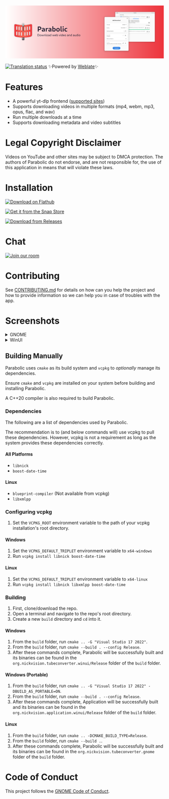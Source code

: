 ![](resources/banner.png)

[![Translation status](https://hosted.weblate.org/widgets/nickvision-tube-converter/-/app/svg-badge.svg)](https://hosted.weblate.org/engage/nickvision-tube-converter/) ✨Powered by [Weblate](https://weblate.org/en/)✨

# Features
- A powerful yt-dlp frontend ([supported sites](https://github.com/yt-dlp/yt-dlp/blob/master/supportedsites.md))
- Supports downloading videos in multiple formats (mp4, webm, mp3, opus, flac, and wav)
- Run multiple downloads at a time
- Supports downloading metadata and video subtitles

# Legal Copyright Disclaimer
Videos on YouTube and other sites may be subject to DMCA protection. The authors of Parabolic do not endorse, and are not responsible for, the use of this application in means that will violate these laws.

# Installation
<p><a href='https://flathub.org/apps/details/org.nickvision.tubeconverter'><img width='150' alt='Download on Flathub' src='https://flathub.org/api/badge?locale=en'/></a></p>
<p><a href="https://snapcraft.io/tube-converter"><img width='150' alt="Get it from the Snap Store" src="https://snapcraft.io/static/images/badges/en/snap-store-black.svg" /></a></p>
<p><a href="https://github.com/NickvisionApps/Parabolic/releases"><img width='140' alt="Download from Releases" src="https://upload.wikimedia.org/wikipedia/commons/e/e2/Windows_logo_and_wordmark_-_2021.svg"/></a></p>

# Chat
<a href='https://matrix.to/#/#nickvision:matrix.org'><img width='140' alt='Join our room' src='https://user-images.githubusercontent.com/17648453/196094077-c896527d-af6d-4b43-a5d8-e34a00ffd8f6.png'/></a>

# Contributing
See [CONTRIBUTING.md](CONTRIBUTING.md) for details on how can you help the project and how to provide information so we can help you in case of troubles with the app.

# Screenshots
<details>
 <summary>GNOME</summary>

 ![Home Page](org.nickvision.tubeconverter.gnome/screenshots/home.png)
 ![Downloading](org.nickvision.tubeconverter.gnome/screenshots/downloading.png)
 ![Dark Mode](org.nickvision.tubeconverter.gnome/screenshots/dark.png)
 ![Add Download Dialog](org.nickvision.tubeconverter.gnome/screenshots/add.png)
</details>

<details>
 <summary>WinUI</summary>

 ![Home Page](org.nickvision.tubeconverter.winui/screenshots/home.png)
 ![Downloading](org.nickvision.tubeconverter.winui/screenshots/downloading.png)
 ![Dark Mode](org.nickvision.tubeconverter.winui/screenshots/dark.png)
 ![Add Download Dialog](org.nickvision.tubeconverter.winui/screenshots/add.png)
</details>

## Building Manually
Parabolic uses `cmake` as its build system and `vcpkg` to *optionally* manage its dependencies.

Ensure `cmake` and `vcpkg` are installed on your system before building and installing Parabolic.

A C++20 compiler is also required to build Parabolic.

### Dependencies
The following are a list of dependencies used by Parabolic.

The recommendation is to (and below commands will) use vcpkg to pull these dependencies. However, vcpkg is not a requirement as long as the system provides these dependencies correctly.

#### All Platforms
- `libnick`
- `boost-date-time`

#### Linux
- `blueprint-compiler` (Not available from vcpkg)
- `libxmlpp`

### Configuring vcpkg
1. Set the `VCPKG_ROOT` environment variable to the path of your vcpkg installation's root directory.
#### Windows
1. Set the `VCPKG_DEFAULT_TRIPLET` environment variable to `x64-windows`
1. Run `vcpkg install libnick boost-date-time`
#### Linux
1. Set the `VCPKG_DEFAULT_TRIPLET` environment variable to `x64-linux`
1. Run `vcpkg install libnick libxmlpp boost-date-time`

### Building
1. First, clone/download the repo.
1. Open a terminal and navigate to the repo's root directory.
1. Create a new `build` directory and `cd` into it.
#### Windows
1. From the `build` folder, run `cmake .. -G "Visual Studio 17 2022"`.
1. From the `build` folder, run `cmake --build . --config Release`.
1. After these commands complete, Parabolic will be successfully built and its binaries can be found in the `org.nickvision.tubeconverter.winui/Release` folder of the `build` folder.
#### Windows (Portable)
1. From the `build` folder, run `cmake .. -G "Visual Studio 17 2022" -DBUILD_AS_PORTABLE=ON`.
1. From the `build` folder, run `cmake --build . --config Release`.
1. After these commands complete, Application will be successfully built and its binaries can be found in the `org.nickvision.application.winui/Release` folder of the `build` folder.
#### Linux
1. From the `build` folder, run `cmake .. -DCMAKE_BUILD_TYPE=Release`.
1. From the `build` folder, run `cmake --build .`.
1. After these commands complete, Parabolic will be successfully built and its binaries can be found in the `org.nickvision.tubeconverter.gnome` folder of the `build` folder.

# Code of Conduct
This project follows the [GNOME Code of Conduct](https://conduct.gnome.org/).
